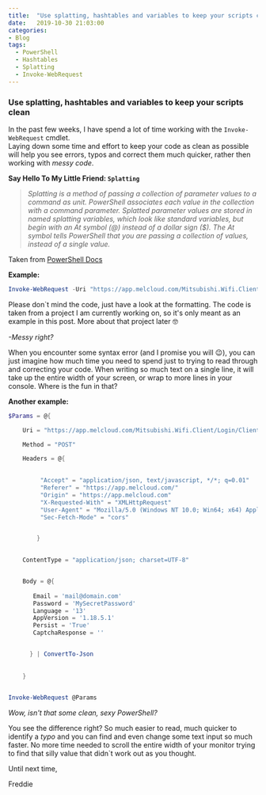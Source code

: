 ```yaml
---
title:  "Use splatting, hashtables and variables to keep your scripts clean"
date:   2019-10-30 21:03:00
categories: 
- Blog
tags:
  - PowerShell
  - Hashtables
  - Splatting
  - Invoke-WebRequest
---
```


### Use splatting, hashtables and variables to keep your scripts clean


In the past few weeks, I have spend a lot of time working with the ````Invoke-WebRequest```` cmdlet.  
Laying down some time and effort to keep your code as clean as possible will help you see errors, typos and correct them much quicker, rather then working with *messy code*.

**Say Hello To My Little Friend: ````Splatting````**

>*Splatting is a method of passing a collection of parameter values to a command as unit. PowerShell associates each value in the collection with a command parameter. Splatted parameter values are stored in named splatting variables, which look like standard variables, but begin with an At symbol (@) instead of a dollar sign ($). The At symbol tells PowerShell that you are passing a collection of values, instead of a single value.*

Taken from [PowerShell Docs](https://docs.microsoft.com/en-us/powershell/module/microsoft.powershell.core/about/about_splatting?view=powershell-6)

**Example:**  

````powershell
Invoke-WebRequest -Uri "https://app.melcloud.com/Mitsubishi.Wifi.Client/Login/ClientLogin" -Method "POST" -Headers @{"Accept"="application/json, text/javascript, */*; q=0.01"; "Referer"="https://app.melcloud.com/"; "Origin"="https://app.melcloud.com"; "X-Requested-With"="XMLHttpRequest"; "User-Agent"="Mozilla/5.0 (Windows NT 10.0; Win64; x64) AppleWebKit/537.36 (KHTML, like Gecko) Chrome/77.0.3865.120 Safari/537.36"; "Sec-Fetch-Mode"="cors"} -ContentType "application/json; charset=UTF-8" -Body "{`"Email`":`"mail@domain.com`",`"Password`":`"MySecretPassword`",`"Language`":13,`"AppVersion`":`"1.18.5.1`",`"Persist`":true,`"CaptchaResponse`":null}"
````

Please don`t mind the code, just have a look at the formatting. The code is taken from a project I am currently working on,  so it's only meant as an example in this post.
More about that project later :nerd_face:

*-Messy right?*

When you encounter some syntax error (and I promise you will :wink:), you can just imagine how much time you need to spend just to trying to read through and correcting your code. When writing so much text on a single line, it will take up the entire width of your screen, or wrap to more lines in your console. Where is the fun in that?

**Another example:**  

`````powershell
$Params = @{

    Uri = "https://app.melcloud.com/Mitsubishi.Wifi.Client/Login/ClientLogin"

    Method = "POST"

    Headers = @{

           
         "Accept" = "application/json, text/javascript, */*; q=0.01"
         "Referer" = "https://app.melcloud.com/"
         "Origin" = "https://app.melcloud.com"
         "X-Requested-With" = "XMLHttpRequest"
         "User-Agent" = "Mozilla/5.0 (Windows NT 10.0; Win64; x64) AppleWebKit/537.36 (KHTML, like Gecko) Chrome/77.0.3865.120  Safari/537.36"
         "Sec-Fetch-Mode" = "cors"


        }
   

    ContentType = "application/json; charset=UTF-8"


    Body = @{
    
       Email = 'mail@domain.com'
       Password = 'MySecretPassword'
       Language = '13'
       AppVersion = '1.18.5.1'
       Persist = 'True'
       CaptchaResponse = ''


      } | ConvertTo-Json
       
  
    }
   

Invoke-WebRequest @Params
``````  
*Wow, isn't that some clean, sexy PowerShell?*  

You see the difference right? So much easier to read, much quicker to identify a *typo* and you can find and even change some text input so much faster. No more time needed to scroll the entire width of your monitor trying to find that silly value that didn`t work out as you thought.



Until next time,

Freddie



